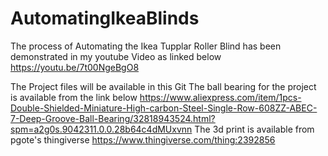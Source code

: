 # AutomatingIkeaBlinds
The process of Automating the Ikea Tupplar Roller Blind has been demonstrated in my youtube Video as linked below
https://youtu.be/7t00NgeBgO8

The Project files will be available in this Git
The ball bearing for the project is available from the link below
https://www.aliexpress.com/item/1pcs-Double-Shielded-Miniature-High-carbon-Steel-Single-Row-608ZZ-ABEC-7-Deep-Groove-Ball-Bearing/32818943524.html?spm=a2g0s.9042311.0.0.28b64c4dMUxvnn
The 3d print is available from pgote's thingiverse
https://www.thingiverse.com/thing:2392856
